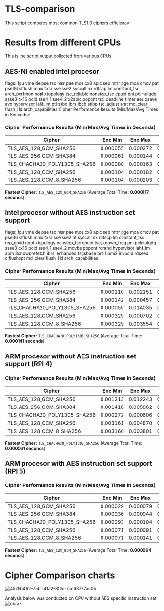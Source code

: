 # TLS-comparison

This script compares most common TLS1.3 ciphers efficiency

# Results from different CPUs

This is the script output collected from various CPUs

## AES-NI enabled Intel procesor

flags: fpu vme de pse tsc msr pae mce cx8 apic sep mtrr pge mca cmov pat pse36 clflush mmx fxsr sse sse2 syscall nx rdtscp lm constant_tsc arch_perfmon nopl xtopology tsc_reliable nonstop_tsc cpuid pni pclmulqdq ssse3 cx16 pcid sse4_1 sse4_2 x2apic popcnt tsc_deadline_timer aes xsave avx hypervisor lahf_lm pti ssbd ibrs ibpb stibp tsc_adjust arat md_clear flush_l1d arch_capabilities
Cipher Performance Results (Min/Max/Avg Times in Seconds):

### Cipher Performance Results (Min/Max/Avg Times in Seconds)

| Cipher                      | Enc Min   | Enc Max   | Enc Avg   | Dec Min   | Dec Max   | Dec Avg   | Total Avg | Success |
|----------------------------|-----------|-----------|-----------|-----------|-----------|-----------|-----------|---------|
| TLS_AES_128_GCM_SHA256     | 0.000055  | 0.000272  | 0.000059  | 0.000054  | 0.000226  | 0.000058  | 0.000117  | 1       |
| TLS_AES_256_GCM_SHA384     | 0.000061  | 0.000144  | 0.000065  | 0.000061  | 0.000156  | 0.000064  | 0.000129  | 1       |
| TLS_CHACHA20_POLY1305_SHA256 | 0.000080 | 0.000163  | 0.000084  | 0.000079  | 0.000136  | 0.000083  | 0.000167  | 1       |
| TLS_AES_128_CCM_SHA256     | 0.000104  | 0.000182  | 0.000108  | 0.000103  | 0.000163  | 0.000107  | 0.000215  | 1       |
| TLS_AES_128_CCM_8_SHA256   | 0.000104  | 0.000203  | 0.000108  | 0.000103  | 0.000989  | 0.000108  | 0.000217  | 1       |

**Fastest Cipher:** `TLS_AES_128_GCM_SHA256` (Average Total Time: **0.000117 seconds**)



## Intel procesor without AES instruction set support

flags: fpu vme de pse tsc msr pae mce cx8 apic sep mtrr pge mca cmov pat pse36 clflush mmx fxsr sse sse2 ht syscall nx rdtscp lm constant_tsc rep_good nopl xtopology nonstop_tsc cpuid tsc_known_freq pni pclmulqdq ssse3 cx16 pcid sse4_1 sse4_2 movbe popcnt rdrand hypervisor lahf_lm abm 3dnowprefetch ibrs_enhanced fsgsbase bmi1 bmi2 invpcid rdseed clflushopt md_clear flush_l1d arch_capabilities


### Cipher Performance Results (Min/Max/Avg Times in Seconds)

| Cipher                        | Enc Min   | Enc Max   | Enc Avg   | Dec Min   | Dec Max   | Dec Avg   | Total Avg | Success |
|------------------------------|-----------|-----------|-----------|-----------|-----------|-----------|-----------|---------|
| TLS_AES_128_GCM_SHA256       | 0.000110  | 0.002151  | 0.000136  | 0.000110  | 0.002864  | 0.000133  | 0.000268  | 1       |
| TLS_AES_256_GCM_SHA384       | 0.000142  | 0.000457  | 0.000155  | 0.000142  | 0.000566  | 0.000154  | 0.000309  | 1       |
| TLS_CHACHA20_POLY1305_SHA256 | 0.000059  | 0.014035  | 0.000078  | 0.000059  | 0.000235  | 0.000063  | 0.000141  | 1       |
| TLS_AES_128_CCM_SHA256       | 0.000329  | 0.000702  | 0.000364  | 0.000328  | 0.002376  | 0.000362  | 0.000727  | 1       |
| TLS_AES_128_CCM_8_SHA256     | 0.000329  | 0.003554  | 0.000369  | 0.000328  | 0.001121  | 0.000360  | 0.000729  | 1       |

**Fastest Cipher:** `TLS_CHACHA20_POLY1305_SHA256` (Average Total Time: **0.000141 seconds**)




## ARM procesor without AES instruction set support (RPI 4)

### Cipher Performance Results (Min/Max/Avg Times in Seconds)

| Cipher                        | Enc Min   | Enc Max   | Enc Avg   | Dec Min   | Dec Max   | Dec Avg   | Total Avg | Success |
|------------------------------|-----------|-----------|-----------|-----------|-----------|-----------|-----------|---------|
| TLS_AES_128_GCM_SHA256       | 0.001213  | 0.012243  | 0.001299  | 0.001206  | 0.004034  | 0.001289  | 0.002587  | 1       |
| TLS_AES_256_GCM_SHA384       | 0.001410  | 0.005862  | 0.001497  | 0.001403  | 0.004195  | 0.001485  | 0.002981  | 1       |
| TLS_CHACHA20_POLY1305_SHA256 | 0.000272  | 0.000606  | 0.000282  | 0.000272  | 0.000419  | 0.000279  | 0.000561  | 1       |
| TLS_AES_128_CCM_SHA256       | 0.003161  | 0.004870  | 0.003279  | 0.003131  | 0.004444  | 0.003242  | 0.006520  | 1       |
| TLS_AES_128_CCM_8_SHA256     | 0.003160  | 0.003801  | 0.003272  | 0.003135  | 0.003497  | 0.003225  | 0.006497  | 1       |

**Fastest Cipher:** `TLS_CHACHA20_POLY1305_SHA256` (Average Total Time: **0.000561 seconds**)



## ARM procesor with AES instruction set support (RPI 5)

### Cipher Performance Results (Min/Max/Avg Times in Seconds)

| Cipher                        | Enc Min   | Enc Max   | Enc Avg   | Dec Min   | Dec Max   | Dec Avg   | Total Avg | Success |
|------------------------------|-----------|-----------|-----------|-----------|-----------|-----------|-----------|---------|
| TLS_AES_128_GCM_SHA256       | 0.000029  | 0.000079  | 0.000032  | 0.000029  | 0.000079  | 0.000031  | 0.000064  | 1       |
| TLS_AES_256_GCM_SHA384       | 0.000036  | 0.000044  | 0.000036  | 0.000034  | 0.000044  | 0.000035  | 0.000070  | 1       |
| TLS_CHACHA20_POLY1305_SHA256 | 0.000093  | 0.000104  | 0.000094  | 0.000093  | 0.000103  | 0.000094  | 0.000188  | 1       |
| TLS_AES_128_CCM_SHA256       | 0.000071  | 0.000091  | 0.000071  | 0.000078  | 0.000088  | 0.000079  | 0.000151  | 1       |
| TLS_AES_128_CCM_8_SHA256     | 0.000071  | 0.000141  | 0.000071  | 0.000078  | 0.000088  | 0.000079  | 0.000151  | 1       |

**Fastest Cipher:** `TLS_AES_128_GCM_SHA256` (Average Total Time: **0.000064 seconds**)


# Cipher Comparison charts
![4579b462-75bf-41a2-8f0c-7cc63777ac0b](https://github.com/user-attachments/assets/cee7caf3-3cc1-4cde-a33e-d1964c566b22)


Analysis below was conducted on CPU without AES specific instruction set
![obraz](https://github.com/user-attachments/assets/c9117f60-2d0c-4644-8cef-b689b6248b7d)




